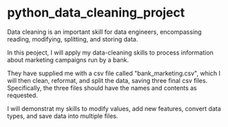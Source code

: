 # python_data_cleaning_project

Data cleaning is an important skill for data engineers, encompassing reading, modifying, splitting, and storing data.

In this peoject, I will apply my data-cleaning skills to process information about marketing campaigns run by a bank.

They have supplied me with a csv file called "bank_marketing.csv", which I will then clean, reformat, and split the data, saving three final csv files. Specifically, the three files should have the names and contents as requested.

I will demonstrat my skills to modify values, add new features, convert data types, and save data into multiple files.



